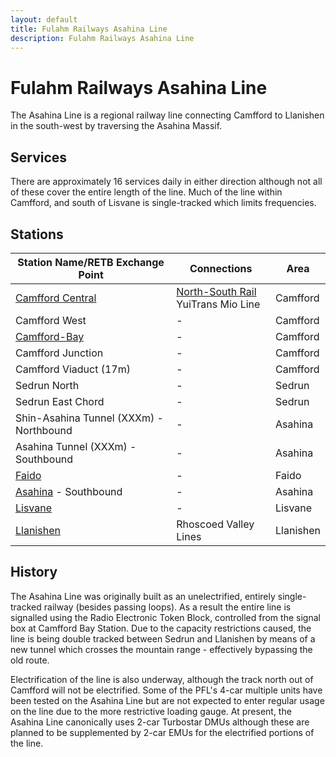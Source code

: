 ```yaml
---
layout: default
title: Fulahm Railways Asahina Line
description: Fulahm Railways Asahina Line
---
```


# Fulahm Railways Asahina Line
The Asahina Line is a regional railway line connecting Camfford to Llanishen in the south-west by traversing the Asahina Massif. 

## Services
There are approximately 16 services daily in either direction although not all of these cover the entire length of the line. Much of
the line within Camfford, and south of Lisvane is single-tracked which limits frequencies. 

## Stations

Station Name/RETB Exchange Point | Connections | Area
--- | ---| ---
[Camfford Central](/rail-stations/camfford-central) | [North-South Rail](/rail-lines/mrtc-north-south-rail-line)<br>YuiTrans Mio Line<br> | Camfford
Camfford West | - | Camfford
[Camfford-Bay](/rail-stations/camfford-bay) | - | Camfford
Camfford Junction | - | Camfford
Camfford Viaduct (17m) | - | Camfford
Sedrun North | - | Sedrun
Sedrun East Chord | - | Sedrun
Shin-Asahina Tunnel (XXXm) - Northbound | - | Asahina
Asahina Tunnel (XXXm) - Southbound | - | Asahina
[Faido](/rail-stations/faido) | - | Faido
[Asahina](/rail-stations/asahina) - Southbound | - | Asahina
[Lisvane](/rail-stations/lisvane) | - | Lisvane
[Llanishen](/rail-stations/llanishen) | Rhoscoed Valley Lines | Llanishen

## History
The Asahina Line was originally built as an unelectrified, entirely single-tracked railway (besides passing loops). As a result the 
entire line is signalled using the Radio Electronic Token Block, controlled from the signal box at Camfford Bay Station. Due to the capacity restrictions 
caused, the line is being double tracked between Sedrun and Llanishen by means of a new tunnel which crosses the mountain range - effectively bypassing the 
old route. 

Electrification of the line is also underway, although the track north out of Camfford will not be electrified. Some of the PFL's 4-car multiple units have been 
tested on the Asahina Line but are not expected to enter regular usage on the line due to the more restrictive loading gauge. At present, the Asahina Line canonically 
uses 2-car Turbostar DMUs although these are planned to be supplemented by 2-car EMUs for the electrified portions of the line.  

